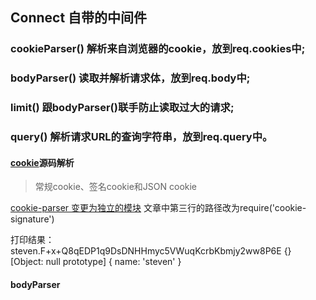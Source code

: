 ## Connect 自带的中间件

### cookieParser() 解析来自浏览器的cookie，放到req.cookies中; 
### bodyParser() 读取并解析请求体，放到req.body中;
### limit() 跟bodyParser()联手防止读取过大的请求;
### query() 解析请求URL的查询字符串，放到req.query中。


#### [cookie](https://blog.csdn.net/liangklfang/article/details/51072424)源码解析
> 常规cookie、签名cookie和JSON cookie

[cookie-parser 变更为独立的模块](https://blog.csdn.net/sooooooooad/article/details/52154228)
文章中第三行的路径改为require('cookie-signature')

打印结果：
steven.F+x+Q8qEDP1q9DsDNHHmyc5VWuqKcrbKbmjy2ww8P6E
{}
[Object: null prototype] { name: 'steven' }

#### bodyParser

